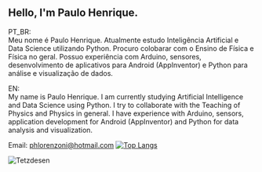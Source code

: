 ## Hello, I'm Paulo Henrique.
PT_BR:    
Meu nome é Paulo Henrique. Atualmente estudo Inteligência Artificial e Data Science utilizando Python. Procuro colobarar com o Ensino de Física e Física no geral. Possuo experiência com Arduino, sensores, desenvolvimento de aplicativos para Android (AppInventor) e Python para análise e visualização de dados.    
     
EN:    
My name is Paulo Henrique. I am currently studying Artificial Intelligence and Data Science using Python.
I try to collaborate with the Teaching of Physics and Physics in general. I have experience with Arduino, sensors, application development for Android (AppInventor) and Python for data analysis and visualization.

Email: phlorenzoni@hotmail.com
[![Top Langs](https://github-readme-stats.vercel.app/api/top-langs/?username=phlorenzoni&layout=compact&theme=blueberry&show_icons=true)](https://github.com/anuraghazra/github-readme-stats)

![Tetzdesen](https://github-readme-stats.vercel.app/api?username=phlorenzoni&show_icons=true&theme=blueberry)


<!---
phlorenzoni/phlorenzoni is a ✨ special ✨ repository because its `README.md` (this file) appears on your GitHub profile.
You can click the Preview link to take a look at your changes.
--->
